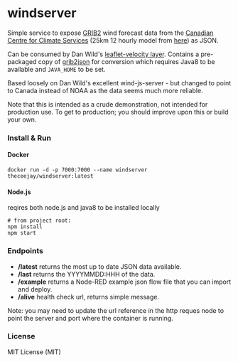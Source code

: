 # windserver

Simple service to expose [GRIB2](http://en.wikipedia.org/wiki/GRIB) wind forecast data
from the [Canadian Centre for Climate Services](https://weather.gc.ca/)
(25km 12 hourly model from [here](https://dd.weather.gc.ca/model_gem_global/25km/grib2/lat_lon/)) as JSON.

Can be consumed by Dan Wild's [leaflet-velocity layer](https://github.com/danwild/leaflet-velocity).
Contains a pre-packaged copy of [grib2json](https://github.com/cambecc/grib2json) for conversion which requires Java8 to be available and `JAVA_HOME` to be set.

Based loosely on Dan Wild's excellent wind-js-server - but changed to point to Canada instead of NOAA as the data seems much more reliable.

Note that this is intended as a crude demonstration, not intended for production use.
To get to production; you should improve upon this or build your own.

### Install & Run

#### Docker

```
docker run -d -p 7000:7000 --name windserver theceejay/windserver:latest
```

#### Node.js

reqires both node.js and java8 to be installed locally

```
# from project root:
npm install
npm start
```

### Endpoints
- **/latest** returns the most up to date JSON data available.
- **/last** returns the YYYYMMDD:HHH of the data.
- **/example** returns a Node-RED example json flow file that you can import and deploy.
- **/alive** health check url, returns simple message.

Note: you may need to update the url reference in the http reques node to point the server and port where the container is running.

### License
MIT License (MIT)
